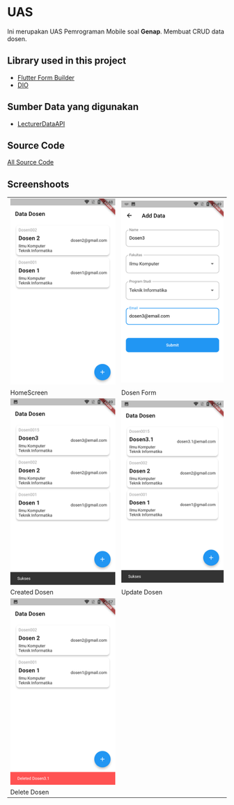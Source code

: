 # UAS

Ini merupakan UAS Pemrograman Mobile soal **Genap**. Membuat CRUD data dosen.

## Library used in this project

- [Flutter Form Builder](https://pub.dev/packages/flutter_form_builder)
- [DIO](https://pub.dev/packages/dio)

## Sumber Data yang digunakan
- [LecturerDataAPI](https://github.com/Mufiidz/lecturer_data) 

## Source Code

[All Source Code](./lib/)

## Screenshoots

|                                              |                                              |
| -------------------------------------------- | -------------------------------------------- |
| ![start](<./screenshoots/start.png>)         | ![create](<./screenshoots/add.png>)          |
| HomeScreen                                   | Dosen Form                                   |
| ![created dosen](<./screenshoots/added_dosen.png>) | ![update](<./screenshoots/updated_dosen.png>) |
| Created Dosen                                | Update Dosen                                   |
| ![delete](<./screenshoots/deleted_dosen.png>)|                                                |
| Delete Dosen                                 |                                                |

